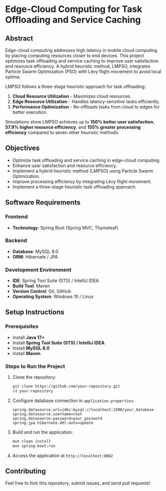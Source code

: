 # Edge-Cloud Computing for Task Offloading and Service Caching

## Abstract
Edge-cloud computing addresses high latency in mobile cloud computing by placing computing resources closer to end devices. This project optimizes task offloading and service caching to improve user satisfaction and resource efficiency. A hybrid heuristic method, LMPSO, integrates Particle Swarm Optimization (PSO) with Lévy flight movement to avoid local optima. 

LMPSO follows a three-stage heuristic approach for task offloading:
1. **Cloud Resource Utilization** - Maximizes cloud resources.
2. **Edge Resource Utilization** - Handles latency-sensitive tasks efficiently.
3. **Performance Optimization** - Re-offloads tasks from cloud to edges for better execution.

Simulations show LMPSO achieves up to **156% better user satisfaction**, **57.9% higher resource efficiency**, and **155% greater processing efficiency** compared to seven other heuristic methods.

## Objectives
- Optimize task offloading and service caching in edge-cloud computing.
- Enhance user satisfaction and resource efficiency.
- Implement a hybrid heuristic method (LMPSO) using Particle Swarm Optimization.
- Improve processing efficiency by integrating Lévy flight movement.
- Implement a three-stage heuristic task offloading approach.

## Software Requirements
### Frontend
- **Technology**: Spring Boot (Spring MVC, Thymeleaf)

### Backend
- **Database**: MySQL 8.0
- **ORM**: Hibernate / JPA

### Development Environment
- **IDE**: Spring Tool Suite (STS) / IntelliJ IDEA
- **Build Tool**: Maven
- **Version Control**: Git, GitHub
- **Operating System**: Windows 10 / Linux

## Setup Instructions
### Prerequisites
- Install **Java 17+**
- Install **Spring Tool Suite (STS) / IntelliJ IDEA**
- Install **MySQL 8.0**
- Install **Maven**

### Steps to Run the Project
1. Clone the repository:
   ```sh
   git clone https://github.com/your-repository.git
   cd your-repository
   ```
2. Configure database connection in `application.properties`:
   ```properties
   spring.datasource.url=jdbc:mysql://localhost:3306/your_database
   spring.datasource.username=root
   spring.datasource.password=your_password
   spring.jpa.hibernate.ddl-auto=update
   ```
3. Build and run the application:
   ```sh
   mvn clean install
   mvn spring-boot:run
   ```
4. Access the application at `http://localhost:8082`

## Contributing
Feel free to fork this repository, submit issues, and send pull requests!






